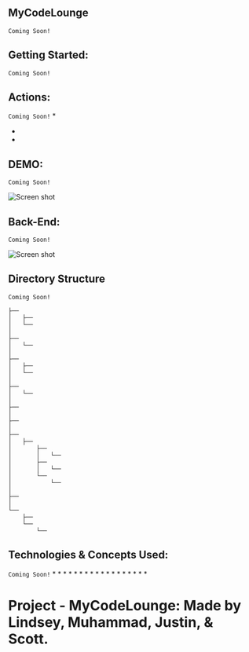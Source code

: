 ## MyCodeLounge
`Coming Soon!`


## Getting Started:
`Coming Soon!`


## Actions:
`Coming Soon!`
*

*

*


## DEMO:
`Coming Soon!`

![Screen shot](/images/DEMO.gif)


## Back-End:
`Coming Soon!`

![Screen shot](/images/BACKEND.png)


## Directory Structure
`Coming Soon!`

```
├──
│   ├──
│   └──
│ 
├──
│   └──
│
├──
│   ├──
│   └──
│
├──
│   └──
│ 
├──
│ 
├──
│
├──
│   ├──
│       ├──
│       │   └──
│       ├── 
│       │   └──
│       └──
│           └──
│
├──
│
└──
    ├──
    └──
        └──
```


## Technologies & Concepts Used:
`Coming Soon!`
*
*
*
*
*
*
*
*
*
*
*
*
*
*
*
*
*
*

# Project - MyCodeLounge: Made by Lindsey, Muhammad, Justin, & Scott.